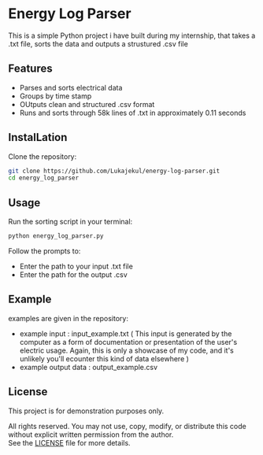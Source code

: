 # Energy Log Parser

This is a simple Python project i have built during my internship, that takes a .txt file, sorts the data and outputs a strustured .csv file

## Features 

- Parses and sorts electrical data 
- Groups by time stamp 
- OUtputs clean and structured .csv format
- Runs and sorts through 58k lines of .txt in approximately 0.11 seconds

## InstalLation

Clone the repository:
```bash
git clone https://github.com/Lukajekul/energy-log-parser.git
cd energy_log_parser
```

## Usage 

Run the sorting script in your terminal:
```bash
python energy_log_parser.py
```
Follow the prompts to:
- Enter the path to your input .txt file
- Enter the path for the output .csv

## Example

examples are given in the repository:
- example input : input_example.txt ( This input is generated by the computer as a form of documentation or presentation of the user's electric usage. Again, this is only a showcase of my code, and it's unlikely you'll ecounter this kind of data elsewhere )
- example output data : output_example.csv

## License

This project is for demonstration purposes only.

All rights reserved. You may not use, copy, modify, or distribute this code without explicit written permission from the author.  
See the [LICENSE](LICENSE) file for more details.